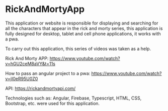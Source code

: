 # RickAndMortyApp

This application or website is responsible for displaying and searching for all the characters that appear in the rick and morty series, this application is fully designed for desktop, tablet and cell phone applications, it works with a pwa.


To carry out this application, this series of videos was taken as a help.


Rick And Morty APP: https://www.youtube.com/watch?v=hGU2ceM8aVY&t=11s

How to pass an angular project to a pwa: https://www.youtube.com/watch?v=jI0eR95U0Z0

API: https://rickandmortyapi.com/


Technologies such as: Angular, Firebase, Typescript, HTML, CSS, Bootstrap, etc. were used for this application.
